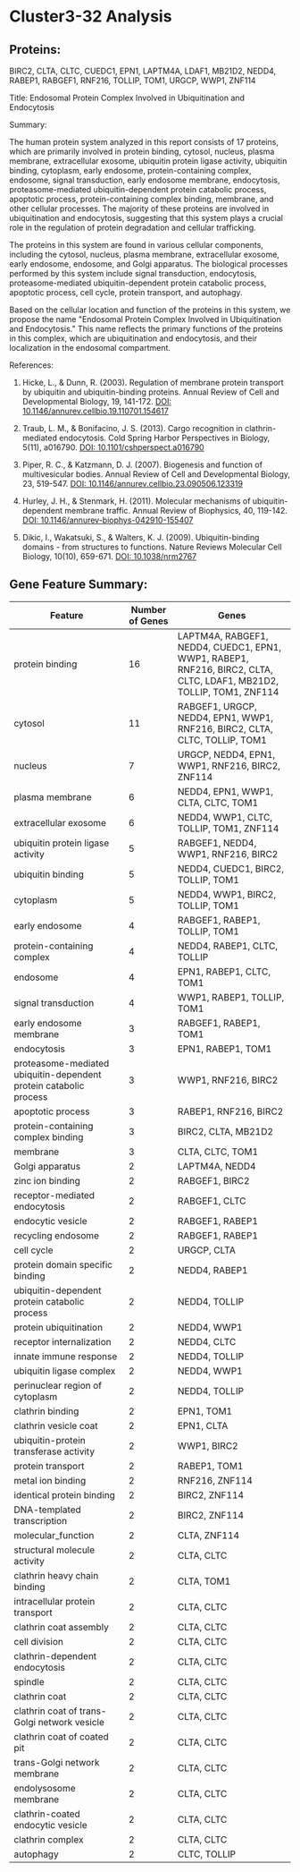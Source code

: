 # Cluster3-32 Analysis

## Proteins: 

BIRC2, CLTA, CLTC, CUEDC1, EPN1, LAPTM4A, LDAF1, MB21D2, NEDD4, RABEP1, RABGEF1, RNF216, TOLLIP, TOM1, URGCP, WWP1, ZNF114

Title: Endosomal Protein Complex Involved in Ubiquitination and Endocytosis

Summary:

The human protein system analyzed in this report consists of 17 proteins, which are primarily involved in protein binding, cytosol, nucleus, plasma membrane, extracellular exosome, ubiquitin protein ligase activity, ubiquitin binding, cytoplasm, early endosome, protein-containing complex, endosome, signal transduction, early endosome membrane, endocytosis, proteasome-mediated ubiquitin-dependent protein catabolic process, apoptotic process, protein-containing complex binding, membrane, and other cellular processes. The majority of these proteins are involved in ubiquitination and endocytosis, suggesting that this system plays a crucial role in the regulation of protein degradation and cellular trafficking.

The proteins in this system are found in various cellular components, including the cytosol, nucleus, plasma membrane, extracellular exosome, early endosome, endosome, and Golgi apparatus. The biological processes performed by this system include signal transduction, endocytosis, proteasome-mediated ubiquitin-dependent protein catabolic process, apoptotic process, cell cycle, protein transport, and autophagy.

Based on the cellular location and function of the proteins in this system, we propose the name "Endosomal Protein Complex Involved in Ubiquitination and Endocytosis." This name reflects the primary functions of the proteins in this complex, which are ubiquitination and endocytosis, and their localization in the endosomal compartment.

References:

1. Hicke, L., & Dunn, R. (2003). Regulation of membrane protein transport by ubiquitin and ubiquitin-binding proteins. Annual Review of Cell and Developmental Biology, 19, 141-172. [DOI: 10.1146/annurev.cellbio.19.110701.154617](https://doi.org/10.1146/annurev.cellbio.19.110701.154617)

2. Traub, L. M., & Bonifacino, J. S. (2013). Cargo recognition in clathrin-mediated endocytosis. Cold Spring Harbor Perspectives in Biology, 5(11), a016790. [DOI: 10.1101/cshperspect.a016790](https://doi.org/10.1101/cshperspect.a016790)

3. Piper, R. C., & Katzmann, D. J. (2007). Biogenesis and function of multivesicular bodies. Annual Review of Cell and Developmental Biology, 23, 519-547. [DOI: 10.1146/annurev.cellbio.23.090506.123319](https://doi.org/10.1146/annurev.cellbio.23.090506.123319)

4. Hurley, J. H., & Stenmark, H. (2011). Molecular mechanisms of ubiquitin-dependent membrane traffic. Annual Review of Biophysics, 40, 119-142. [DOI: 10.1146/annurev-biophys-042910-155407](https://doi.org/10.1146/annurev-biophys-042910-155407)

5. Dikic, I., Wakatsuki, S., & Walters, K. J. (2009). Ubiquitin-binding domains - from structures to functions. Nature Reviews Molecular Cell Biology, 10(10), 659-671. [DOI: 10.1038/nrm2767](https://doi.org/10.1038/nrm2767)

## Gene Feature Summary: 

| Feature | Number of Genes | Genes |
| --- | --- | --- |
| protein binding | 16 | LAPTM4A, RABGEF1, NEDD4, CUEDC1, EPN1, WWP1, RABEP1, RNF216, BIRC2, CLTA, CLTC, LDAF1, MB21D2, TOLLIP, TOM1, ZNF114 |
| cytosol | 11 | RABGEF1, URGCP, NEDD4, EPN1, WWP1, RNF216, BIRC2, CLTA, CLTC, TOLLIP, TOM1 |
| nucleus | 7 | URGCP, NEDD4, EPN1, WWP1, RNF216, BIRC2, ZNF114 |
| plasma membrane | 6 | NEDD4, EPN1, WWP1, CLTA, CLTC, TOM1 |
| extracellular exosome | 6 | NEDD4, WWP1, CLTC, TOLLIP, TOM1, ZNF114 |
| ubiquitin protein ligase activity | 5 | RABGEF1, NEDD4, WWP1, RNF216, BIRC2 |
| ubiquitin binding | 5 | NEDD4, CUEDC1, BIRC2, TOLLIP, TOM1 |
| cytoplasm | 5 | NEDD4, WWP1, BIRC2, TOLLIP, TOM1 |
| early endosome | 4 | RABGEF1, RABEP1, TOLLIP, TOM1 |
| protein-containing complex | 4 | NEDD4, RABEP1, CLTC, TOLLIP |
| endosome | 4 | EPN1, RABEP1, CLTC, TOM1 |
| signal transduction | 4 | WWP1, RABEP1, TOLLIP, TOM1 |
| early endosome membrane | 3 | RABGEF1, RABEP1, TOM1 |
| endocytosis | 3 | EPN1, RABEP1, TOM1 |
| proteasome-mediated ubiquitin-dependent protein catabolic process | 3 | WWP1, RNF216, BIRC2 |
| apoptotic process | 3 | RABEP1, RNF216, BIRC2 |
| protein-containing complex binding | 3 | BIRC2, CLTA, MB21D2 |
| membrane | 3 | CLTA, CLTC, TOM1 |
| Golgi apparatus | 2 | LAPTM4A, NEDD4 |
| zinc ion binding | 2 | RABGEF1, BIRC2 |
| receptor-mediated endocytosis | 2 | RABGEF1, CLTC |
| endocytic vesicle | 2 | RABGEF1, RABEP1 |
| recycling endosome | 2 | RABGEF1, RABEP1 |
| cell cycle | 2 | URGCP, CLTA |
| protein domain specific binding | 2 | NEDD4, RABEP1 |
| ubiquitin-dependent protein catabolic process | 2 | NEDD4, TOLLIP |
| protein ubiquitination | 2 | NEDD4, WWP1 |
| receptor internalization | 2 | NEDD4, CLTC |
| innate immune response | 2 | NEDD4, TOLLIP |
| ubiquitin ligase complex | 2 | NEDD4, WWP1 |
| perinuclear region of cytoplasm | 2 | NEDD4, TOLLIP |
| clathrin binding | 2 | EPN1, TOM1 |
| clathrin vesicle coat | 2 | EPN1, CLTA |
| ubiquitin-protein transferase activity | 2 | WWP1, BIRC2 |
| protein transport | 2 | RABEP1, TOM1 |
| metal ion binding | 2 | RNF216, ZNF114 |
| identical protein binding | 2 | BIRC2, ZNF114 |
|  DNA-templated transcription | 2 | BIRC2, ZNF114 |
| molecular_function | 2 | CLTA, ZNF114 |
| structural molecule activity | 2 | CLTA, CLTC |
| clathrin heavy chain binding | 2 | CLTA, TOM1 |
| intracellular protein transport | 2 | CLTA, CLTC |
| clathrin coat assembly | 2 | CLTA, CLTC |
| cell division | 2 | CLTA, CLTC |
| clathrin-dependent endocytosis | 2 | CLTA, CLTC |
| spindle | 2 | CLTA, CLTC |
| clathrin coat | 2 | CLTA, CLTC |
| clathrin coat of trans-Golgi network vesicle | 2 | CLTA, CLTC |
| clathrin coat of coated pit | 2 | CLTA, CLTC |
| trans-Golgi network membrane | 2 | CLTA, CLTC |
| endolysosome membrane | 2 | CLTA, CLTC |
| clathrin-coated endocytic vesicle | 2 | CLTA, CLTC |
| clathrin complex | 2 | CLTA, CLTC |
| autophagy | 2 | CLTC, TOLLIP |

